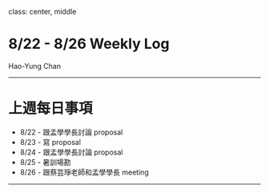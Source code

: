 class: center, middle

# 8/22 - 8/26 Weekly Log
Hao-Yung Chan

---

# 上週每日事項
* 8/22 - 跟孟學學長討論 proposal
* 8/23 - 寫 proposal
* 8/24 - 跟孟學學長討論 proposal
* 8/25 - 暑訓場勘
* 8/26 - 跟蔡芸琤老師和孟學學長 meeting

---
